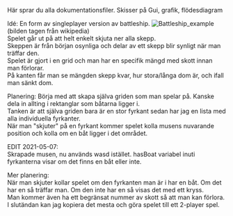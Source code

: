 Här sprar du alla dokumentationsfiler. Skisser på Gui, grafik, flödesdiagram

Idé:
En form av singleplayer version av battleship.
![Battleship_example](https://upload.wikimedia.org/wikipedia/commons/thumb/6/65/Battleship_game_board.svg/800px-Battleship_game_board.svg.png)
(bilden tagen från wikipedia)  
Spelet går ut på att helt enkelt skjuta ner alla skepp.  
Skeppen är från början osynliga och delar av ett skepp blir synligt när man träffar den.  
Spelet är gjort i en grid och man har en specifik mängd med skott innan man förlorar.  
På kanten får man se mängden skepp kvar, hur stora/långa dom är, och ifall man sänkt dom.  

Planering:
Börja med att skapa själva griden som man spelar på. Kanske dela in allting i rektanglar som båtarna ligger i.  
Tanken är att själva griden bara är en stor fyrkant sedan har jag en lista med alla individuella fyrkanter.  
När man "skjuter" på en fyrkant kommer spelet kolla musens nuvarande position och kolla om en båt ligger i det området.

EDIT 2021-05-07:  
Skrapade musen, nu används wasd istället. hasBoat variabel inuti fyrkanterna visar om det finns en båt eller inte.  

Mer planering:  
När man skjuter kollar spelet om den fyrkanten man är i har en båt. Om det har en så träffar man. Om den inte har en så visas det med ett kryss.  
Man kommer även ha ett begränsat nummer av skott så att man kan förlora.  
I slutändan kan jag kopiera det mesta och göra spelet till ett 2-player spel.
